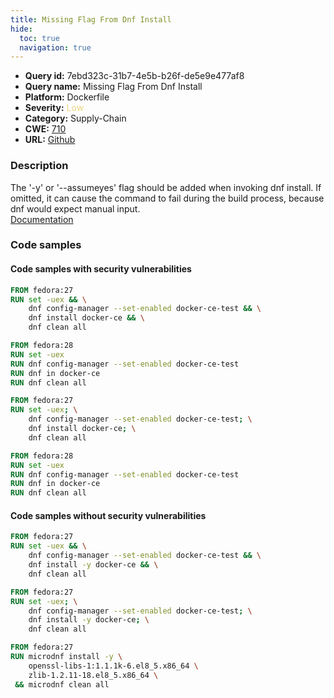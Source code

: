 ```yaml
---
title: Missing Flag From Dnf Install
hide:
  toc: true
  navigation: true
---
```


<style>
  .highlight .hll {
    background-color: #ff171742;
  }
  .md-content {
    max-width: 1100px;
    margin: 0 auto;
  }
</style>

-   **Query id:** 7ebd323c-31b7-4e5b-b26f-de5e9e477af8
-   **Query name:** Missing Flag From Dnf Install
-   **Platform:** Dockerfile
-   **Severity:** <span style="color:#edd57e">Low</span>
-   **Category:** Supply-Chain
-   **CWE:** <a href="https://cwe.mitre.org/data/definitions/710.html" onclick="newWindowOpenerSafe(event, 'https://cwe.mitre.org/data/definitions/710.html')">710</a>
-   **URL:** [Github](https://github.com/Checkmarx/kics/tree/master/assets/queries/dockerfile/missing_flag_from_dnf_install)

### Description
The '-y' or '--assumeyes' flag should be added when invoking dnf install. If omitted, it can cause the command to fail during the build process, because dnf would expect manual input.<br>
[Documentation](https://docs.docker.com/develop/develop-images/dockerfile_best-practices/#run)

### Code samples
#### Code samples with security vulnerabilities
```dockerfile title="Positive test num. 1 - dockerfile file" hl_lines="2 10"
FROM fedora:27
RUN set -uex && \
    dnf config-manager --set-enabled docker-ce-test && \
    dnf install docker-ce && \
    dnf clean all

FROM fedora:28
RUN set -uex
RUN dnf config-manager --set-enabled docker-ce-test
RUN dnf in docker-ce
RUN dnf clean all
```
```dockerfile title="Positive test num. 2 - dockerfile file" hl_lines="2 10"
FROM fedora:27
RUN set -uex; \
    dnf config-manager --set-enabled docker-ce-test; \
    dnf install docker-ce; \
    dnf clean all

FROM fedora:28
RUN set -uex
RUN dnf config-manager --set-enabled docker-ce-test
RUN dnf in docker-ce
RUN dnf clean all

```


#### Code samples without security vulnerabilities
```dockerfile title="Negative test num. 1 - dockerfile file"
FROM fedora:27
RUN set -uex && \
    dnf config-manager --set-enabled docker-ce-test && \
    dnf install -y docker-ce && \
    dnf clean all
```
```dockerfile title="Negative test num. 2 - dockerfile file"
FROM fedora:27
RUN set -uex; \
    dnf config-manager --set-enabled docker-ce-test; \
    dnf install -y docker-ce; \
    dnf clean all

```
```dockerfile title="Negative test num. 3 - dockerfile file"
FROM fedora:27
RUN microdnf install -y \
    openssl-libs-1:1.1.1k-6.el8_5.x86_64 \
    zlib-1.2.11-18.el8_5.x86_64 \
 && microdnf clean all

```
